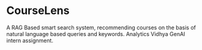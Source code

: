 # CourseLens
A RAG Based smart search system, recommending courses on the basis of natural language based queries and keywords. Analytics Vidhya GenAI intern assignment.
